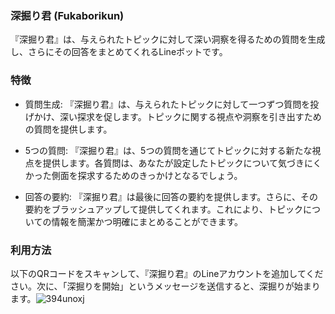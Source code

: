 ### 深掘り君 (Fukaborikun)
『深掘り君』は、与えられたトピックに対して深い洞察を得るための質問を生成し、さらにその回答をまとめてくれるLineボットです。

### 特徴
- 質問生成: 『深掘り君』は、与えられたトピックに対して一つずつ質問を投げかけ、深い探求を促します。トピックに関する視点や洞察を引き出すための質問を提供します。

- 5つの質問: 『深掘り君』は、5つの質問を通じてトピックに対する新たな視点を提供します。各質問は、あなたが設定したトピックについて気づきにくかった側面を探求するためのきっかけとなるでしょう。

- 回答の要約: 『深掘り君』は最後に回答の要約を提供します。さらに、その要約をブラッシュアップして提供してくれます。これにより、トピックについての情報を簡潔かつ明確にまとめることができます。

### 利用方法
以下のQRコードをスキャンして、『深掘り君』のLineアカウントを追加してください。次に、「深掘りを開始」というメッセージを送信すると、深掘りが始まります。![394unoxj](https://github.com/cocoide/fukaborikun/assets/113165849/c71e938c-0403-4f3e-be7e-41184b506894)

